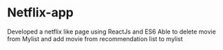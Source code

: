 # Netflix-app
Developed a netflix like page using ReactJs and ES6
Able to delete movie from Mylist and add movie from recommendation list to mylist
